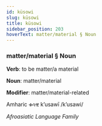 ```yaml
---
id: küsowi
slug: küsowi
title: küsowi
sidebar_position: 203
hoverText: matter/material § Noun
---
```


### matter/material § Noun

**Verb**: to be matter/a material

**Noun**: matter/material

**Modifier**: matter/material-related

Amharic ቁሳዊ k’usawī /kʼusawi/

*Afroasiatic Language Family*